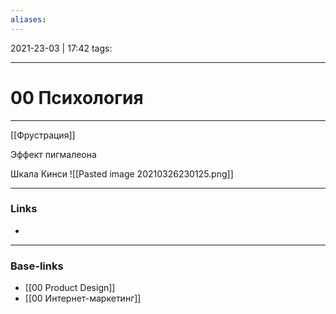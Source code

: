 ```yaml
---
aliases:
---
```

2021-23-03 | 17:42
tags: 
___

# 00 Психология


---

[[Фрустрация]]

Эффект пигмалеона

Шкала Кинси
![[Pasted image 20210326230125.png]]

___
### Links
- 

___
### Base-links
- [[00 Product Design]]
- [[00 Интернет-маркетинг]]

